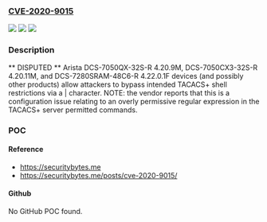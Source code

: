 ### [CVE-2020-9015](https://cve.mitre.org/cgi-bin/cvename.cgi?name=CVE-2020-9015)
![](https://img.shields.io/static/v1?label=Product&message=n%2Fa&color=blue)
![](https://img.shields.io/static/v1?label=Version&message=n%2Fa&color=blue)
![](https://img.shields.io/static/v1?label=Vulnerability&message=n%2Fa&color=brighgreen)

### Description

** DISPUTED ** Arista DCS-7050QX-32S-R 4.20.9M, DCS-7050CX3-32S-R 4.20.11M, and DCS-7280SRAM-48C6-R 4.22.0.1F devices (and possibly other products) allow attackers to bypass intended TACACS+ shell restrictions via a | character. NOTE: the vendor reports that this is a configuration issue relating to an overly permissive regular expression in the TACACS+ server permitted commands.

### POC

#### Reference
- https://securitybytes.me
- https://securitybytes.me/posts/cve-2020-9015/

#### Github
No GitHub POC found.

